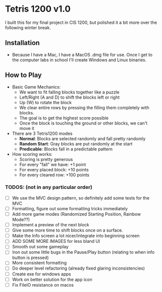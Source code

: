 # Tetris 1200 v1.0

I built this for my final project in CIS 1200, but polished it a bit more over the 
following winter break.
## Installation
- Because I have a Mac, I have a MacOS .dmg file for use. Once I get to
the computer labs in school I'll create Windows and Linux binaries.


## How to Play
- Basic Game Mechanics:
  - We want to fit falling blocks together like a puzzle
  - Left/Right (A and D) to shift the blocks left or right
  - Up (W) to rotate the block
  - We clear entire rows by pressing the filling them completely with blocks.
  - The goal is to get the highest score possible
  - Once the block is touching the ground or other blocks, we can't move it
- There are 3 Tetris1200 modes
  - **Normal**: Blocks are selected randomly and fall pretty randomly
  - **Random Start**: Gray blocks are put randomly at the start
  - **Predicable**: Blocks fall in a predictable pattern
- How scoring works:
  - Scoring is pretty generous
  - For every "fall" we have: +1 point
  - For every placed block: +10 points
  - For every cleared row: +100 points


### TODOS: (not in any particular order)
- [ ] We use the MVC design pattern, so definitely add some tests for the MVC
- [ ] Formatting, figure out some formatting tricks immediately
- [ ] Add more game modes (Randomized Starting Position, Rainbow Mode??)
- [ ] Implement a preview of the next block
- [ ] Give some more time to shift blocks once on a surface.
- [ ] Make the Info screen a lot nicer/integrate into beginning screen
- [ ] ADD SOME MORE IMAGES for less bland UI
- [ ] Smooth out some gameplay
- [ ] Iron out some little bugs in the Pause/Play button (relating to when info button is pressed)
- [ ] More consistent formatting
- [ ] Do deeper level refactoring (already fixed glaring inconsistencies)
- [ ] Create exe for windows apps
- [ ] Work on better solution for the app icon
- [ ] Fix FileIO resistance on macos
